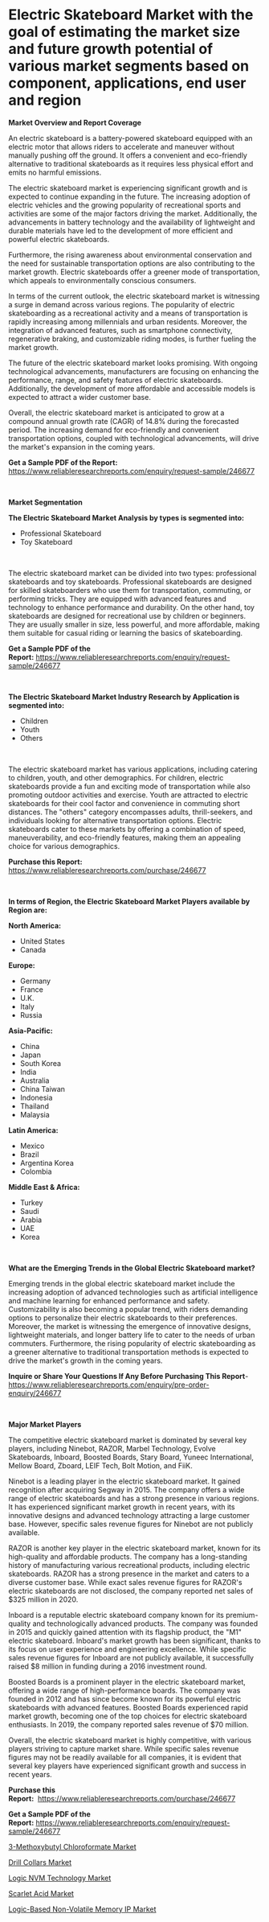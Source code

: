 <p><h1>Electric Skateboard Market with the goal of estimating the market size and future growth potential of various market segments based on component, applications, end user and region</h1></p><p><strong>Market Overview and Report Coverage</strong></p>
<p><p>An electric skateboard is a battery-powered skateboard equipped with an electric motor that allows riders to accelerate and maneuver without manually pushing off the ground. It offers a convenient and eco-friendly alternative to traditional skateboards as it requires less physical effort and emits no harmful emissions.</p><p>The electric skateboard market is experiencing significant growth and is expected to continue expanding in the future. The increasing adoption of electric vehicles and the growing popularity of recreational sports and activities are some of the major factors driving the market. Additionally, the advancements in battery technology and the availability of lightweight and durable materials have led to the development of more efficient and powerful electric skateboards.</p><p>Furthermore, the rising awareness about environmental conservation and the need for sustainable transportation options are also contributing to the market growth. Electric skateboards offer a greener mode of transportation, which appeals to environmentally conscious consumers.</p><p>In terms of the current outlook, the electric skateboard market is witnessing a surge in demand across various regions. The popularity of electric skateboarding as a recreational activity and a means of transportation is rapidly increasing among millennials and urban residents. Moreover, the integration of advanced features, such as smartphone connectivity, regenerative braking, and customizable riding modes, is further fueling the market growth.</p><p>The future of the electric skateboard market looks promising. With ongoing technological advancements, manufacturers are focusing on enhancing the performance, range, and safety features of electric skateboards. Additionally, the development of more affordable and accessible models is expected to attract a wider customer base.</p><p>Overall, the electric skateboard market is anticipated to grow at a compound annual growth rate (CAGR) of 14.8% during the forecasted period. The increasing demand for eco-friendly and convenient transportation options, coupled with technological advancements, will drive the market's expansion in the coming years.</p></p>
<p><strong>Get a Sample PDF of the Report:</strong> <a href="https://www.reliableresearchreports.com/enquiry/request-sample/246677">https://www.reliableresearchreports.com/enquiry/request-sample/246677</a></p>
<p>&nbsp;</p>
<p><strong>Market Segmentation</strong></p>
<p><strong>The Electric Skateboard Market Analysis by types is segmented into:</strong></p>
<p><ul><li>Professional Skateboard</li><li>Toy Skateboard</li></ul></p>
<p>&nbsp;</p>
<p><p>The electric skateboard market can be divided into two types: professional skateboards and toy skateboards. Professional skateboards are designed for skilled skateboarders who use them for transportation, commuting, or performing tricks. They are equipped with advanced features and technology to enhance performance and durability. On the other hand, toy skateboards are designed for recreational use by children or beginners. They are usually smaller in size, less powerful, and more affordable, making them suitable for casual riding or learning the basics of skateboarding.</p></p>
<p><strong>Get a Sample PDF of the Report:</strong>&nbsp;<a href="https://www.reliableresearchreports.com/enquiry/request-sample/246677">https://www.reliableresearchreports.com/enquiry/request-sample/246677</a></p>
<p>&nbsp;</p>
<p><strong>The Electric Skateboard Market Industry Research by Application is segmented into:</strong></p>
<p><ul><li>Children</li><li>Youth</li><li>Others</li></ul></p>
<p>&nbsp;</p>
<p><p>The electric skateboard market has various applications, including catering to children, youth, and other demographics. For children, electric skateboards provide a fun and exciting mode of transportation while also promoting outdoor activities and exercise. Youth are attracted to electric skateboards for their cool factor and convenience in commuting short distances. The "others" category encompasses adults, thrill-seekers, and individuals looking for alternative transportation options. Electric skateboards cater to these markets by offering a combination of speed, maneuverability, and eco-friendly features, making them an appealing choice for various demographics.</p></p>
<p><strong>Purchase this Report:</strong>&nbsp; <a href="https://www.reliableresearchreports.com/purchase/246677">https://www.reliableresearchreports.com/purchase/246677</a></p>
<p>&nbsp;</p>
<p><strong>In terms of Region, the Electric Skateboard Market Players available by Region are:</strong></p>
<p>
    <p> <strong> North America: </strong>
        <ul>
            <li>United States</li>
            <li>Canada</li>
        </ul>
        </p> 
    <p> <strong> Europe: </strong>
        <ul>
            <li>Germany</li>
            <li>France</li>
            <li>U.K.</li>
            <li>Italy</li>
            <li>Russia</li>
        </ul>
        </p> 
    <p> <strong> Asia-Pacific: </strong>
        <ul>
            <li>China</li>
            <li>Japan</li>
            <li>South Korea</li>
            <li>India</li>
            <li>Australia</li>
            <li>China Taiwan</li>
            <li>Indonesia</li>
            <li>Thailand</li>
            <li>Malaysia</li>
        </ul>
        </p> 
    <p> <strong> Latin America: </strong>
        <ul>
            <li>Mexico</li>
            <li>Brazil</li>
            <li>Argentina Korea</li>
            <li>Colombia</li>
        </ul>
        </p> 
    <p> <strong> Middle East & Africa: </strong>
        <ul>
            <li>Turkey</li>
            <li>Saudi</li>
            <li>Arabia</li>
            <li>UAE</li>
            <li>Korea</li>
        </ul>
    </p>
    </p>
<p>&nbsp;</p>
<p><strong>What are the Emerging Trends in the Global Electric Skateboard market?</strong></p>
<p><p>Emerging trends in the global electric skateboard market include the increasing adoption of advanced technologies such as artificial intelligence and machine learning for enhanced performance and safety. Customizability is also becoming a popular trend, with riders demanding options to personalize their electric skateboards to their preferences. Moreover, the market is witnessing the emergence of innovative designs, lightweight materials, and longer battery life to cater to the needs of urban commuters. Furthermore, the rising popularity of electric skateboarding as a greener alternative to traditional transportation methods is expected to drive the market's growth in the coming years.</p></p>
<p><strong>Inquire or Share Your Questions If Any Before Purchasing This Report</strong>- <a href="https://www.reliableresearchreports.com/enquiry/pre-order-enquiry/246677">https://www.reliableresearchreports.com/enquiry/pre-order-enquiry/246677</a></p>
<p>&nbsp;</p>
<p><strong>Major Market Players</strong></p>
<p><p>The competitive electric skateboard market is dominated by several key players, including Ninebot, RAZOR, Marbel Technology, Evolve Skateboards, Inboard, Boosted Boards, Stary Board, Yuneec International, Mellow Board, Zboard, LEIF Tech, Bolt Motion, and FiiK. </p><p>Ninebot is a leading player in the electric skateboard market. It gained recognition after acquiring Segway in 2015. The company offers a wide range of electric skateboards and has a strong presence in various regions. It has experienced significant market growth in recent years, with its innovative designs and advanced technology attracting a large customer base. However, specific sales revenue figures for Ninebot are not publicly available.</p><p>RAZOR is another key player in the electric skateboard market, known for its high-quality and affordable products. The company has a long-standing history of manufacturing various recreational products, including electric skateboards. RAZOR has a strong presence in the market and caters to a diverse customer base. While exact sales revenue figures for RAZOR's electric skateboards are not disclosed, the company reported net sales of $325 million in 2020.</p><p>Inboard is a reputable electric skateboard company known for its premium-quality and technologically advanced products. The company was founded in 2015 and quickly gained attention with its flagship product, the "M1" electric skateboard. Inboard's market growth has been significant, thanks to its focus on user experience and engineering excellence. While specific sales revenue figures for Inboard are not publicly available, it successfully raised $8 million in funding during a 2016 investment round.</p><p>Boosted Boards is a prominent player in the electric skateboard market, offering a wide range of high-performance boards. The company was founded in 2012 and has since become known for its powerful electric skateboards with advanced features. Boosted Boards experienced rapid market growth, becoming one of the top choices for electric skateboard enthusiasts. In 2019, the company reported sales revenue of $70 million.</p><p>Overall, the electric skateboard market is highly competitive, with various players striving to capture market share. While specific sales revenue figures may not be readily available for all companies, it is evident that several key players have experienced significant growth and success in recent years.</p></p>
<p><strong>Purchase this Report:</strong>&nbsp;&nbsp;<a href="https://www.reliableresearchreports.com/purchase/246677">https://www.reliableresearchreports.com/purchase/246677</a></p>
<p></p>
<p><strong>Get a Sample PDF of the Report:</strong>&nbsp;<a href="https://www.reliableresearchreports.com/enquiry/request-sample/246677">https://www.reliableresearchreports.com/enquiry/request-sample/246677</a></p>
<p><p><a href="https://medium.com/@vivianejast/3-methoxybutyl-chloroformate-market-insights-into-market-cagr-market-trends-and-growth-f5a8ba16324c">3-Methoxybutyl Chloroformate Market</a></p><p><a href="https://github.com/luckyshygirl/Market-Research-Report-List-1/blob/main/drill-collars-market.md">Drill Collars Market</a></p><p><a href="https://www.linkedin.com/pulse/logic-nvm-technology-market-challenges-opportunities-growth-krahe/">Logic NVM Technology Market</a></p><p><a href="https://medium.com/@jensenklein/scarlet-acid-market-report-reveals-the-latest-trends-and-growth-opportunities-of-this-market-b0c35bb535d3">Scarlet Acid Market</a></p><p><a href="https://www.linkedin.com/pulse/logic-based-non-volatile-memory-ip-market-challenges-opportunities-olaie/">Logic-Based Non-Volatile Memory IP Market</a></p></p>